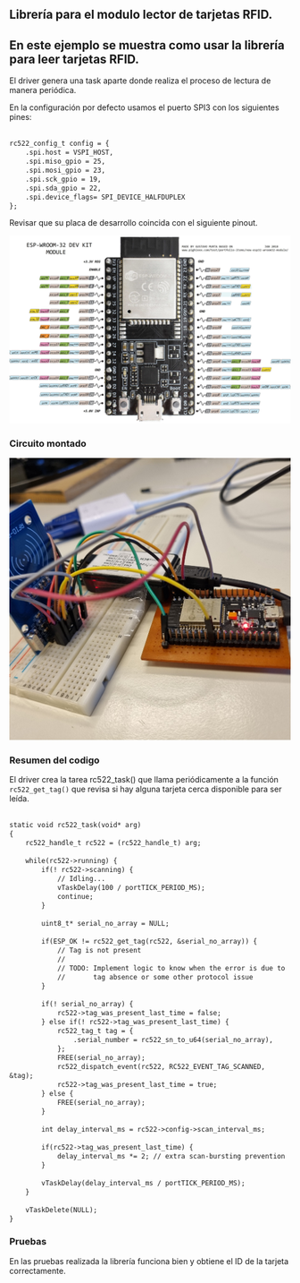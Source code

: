 ## Librería para el modulo lector de tarjetas RFID.

## En este ejemplo se muestra como usar la librería para leer tarjetas RFID.  
El driver genera una task aparte donde realiza el proceso de lectura de manera periódica.

En la configuración por defecto usamos el puerto SPI3 con los siguientes pines:
```

rc522_config_t config = {
    .spi.host = VSPI_HOST,
    .spi.miso_gpio = 25,
    .spi.mosi_gpio = 23, 
    .spi.sck_gpio = 19,
    .spi.sda_gpio = 22,
    .spi.device_flags= SPI_DEVICE_HALFDUPLEX
};
```

Revisar que su placa de desarrollo coincida con el siguiente pinout.

![pinout_esp32](./imgs/esp32_pinout.jpg)


### Circuito montado

![circuito](./imgs/circuito.jpg)



### Resumen del codigo
El driver crea la tarea rc522_task() que llama periódicamente a la función ` rc522_get_tag()` que revisa si hay alguna tarjeta cerca disponible para ser leída.

```

static void rc522_task(void* arg)
{
    rc522_handle_t rc522 = (rc522_handle_t) arg;

    while(rc522->running) {
        if(! rc522->scanning) {
            // Idling...
            vTaskDelay(100 / portTICK_PERIOD_MS);
            continue;
        }

        uint8_t* serial_no_array = NULL;

        if(ESP_OK != rc522_get_tag(rc522, &serial_no_array)) {
            // Tag is not present
            //
            // TODO: Implement logic to know when the error is due to
            //       tag absence or some other protocol issue
        }
        
        if(! serial_no_array) {
            rc522->tag_was_present_last_time = false;
        } else if(! rc522->tag_was_present_last_time) {
            rc522_tag_t tag = {
                .serial_number = rc522_sn_to_u64(serial_no_array),
            };
            FREE(serial_no_array);
            rc522_dispatch_event(rc522, RC522_EVENT_TAG_SCANNED, &tag);
            rc522->tag_was_present_last_time = true;
        } else {
            FREE(serial_no_array);
        }

        int delay_interval_ms = rc522->config->scan_interval_ms;

        if(rc522->tag_was_present_last_time) {
            delay_interval_ms *= 2; // extra scan-bursting prevention
        }

        vTaskDelay(delay_interval_ms / portTICK_PERIOD_MS);
    }

    vTaskDelete(NULL);
}

```

### Pruebas

En las pruebas realizada la librería funciona bien y obtiene el ID de la tarjeta correctamente.